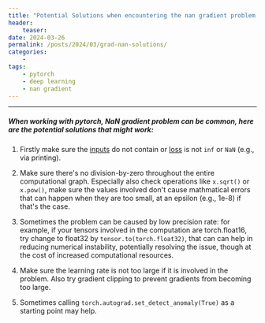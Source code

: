 ```yaml
---
title: "Potential Solutions when encountering the nan gradient problem with pytorch"
header:
    teaser:
date: 2024-03-26
permalink: /posts/2024/03/grad-nan-solutions/
categories:
    -
tags:
    - pytorch
    - deep learning
    - nan gradient
---
```


---
##### When working with pytorch, NaN gradient problem can be common, here are the potential solutions that might work:

1. Firstly make sure the <u>inputs</u> do not contain or <u>loss</u> is not `inf` or `NaN` (e.g., via printing).

2. Make sure there's no division-by-zero throughout the entire computational graph. Especially also check operations like `x.sqrt()` or `x.pow()`, make sure the values involved don't cause mathmatical errors that can happen when they are too small, at an epsilon (e.g., 1e-8) if that's the case.

3. Sometimes the problem can be caused by low precision rate: for example, if your tensors involved in the computation are torch.float16, try change to float32 by `tensor.to(torch.float32)`, that can can help in reducing numerical instability, potentially resolving the issue, though at the cost of increased computational resources.

4. Make sure the learning rate is not too large if it is involved in the problem. Also try gradient clipping to prevent gradients from becoming too large.

5. Sometimes calling `torch.autograd.set_detect_anomaly(True)` as a starting point may help.
